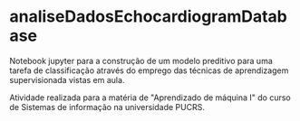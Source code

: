 # analiseDadosEchocardiogramDatabase
Notebook jupyter para a construção de um modelo preditivo para uma tarefa de classificação através do emprego das técnicas de aprendizagem supervisionada vistas em aula.

Atividade realizada para a matéria de "Aprendizado de máquina I" do curso de Sistemas de informação na universidade PUCRS.
